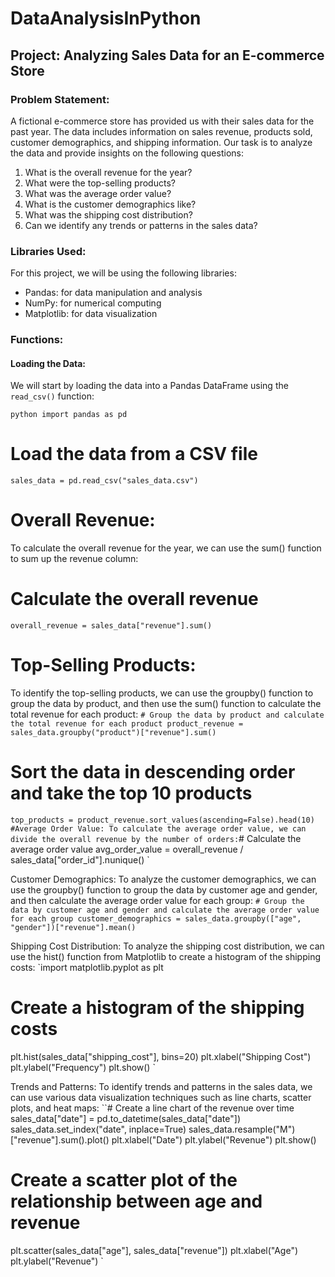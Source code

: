 # DataAnalysisInPython

## Project: Analyzing Sales Data for an E-commerce Store

### Problem Statement:
A fictional e-commerce store has provided us with their sales data for the past year. The data includes information on sales revenue, products sold, customer demographics, and shipping information. Our task is to analyze the data and provide insights on the following questions:

1. What is the overall revenue for the year?
2. What were the top-selling products?
3. What was the average order value?
4. What is the customer demographics like?
5. What was the shipping cost distribution?
6. Can we identify any trends or patterns in the sales data?

### Libraries Used:
For this project, we will be using the following libraries:

- Pandas: for data manipulation and analysis
- NumPy: for numerical computing
- Matplotlib: for data visualization

### Functions:

#### Loading the Data:

We will start by loading the data into a Pandas DataFrame using the `read_csv()` function:

`python
import pandas as pd
`

# Load the data from a CSV file
`
sales_data = pd.read_csv("sales_data.csv")
`

# Overall Revenue:
To calculate the overall revenue for the year, we can use the sum() function to sum up the revenue column:
# Calculate the overall revenue
`overall_revenue = sales_data["revenue"].sum()
`

# Top-Selling Products:
To identify the top-selling products, we can use the groupby() function to group the data by product, and then use the sum() function to calculate the total revenue for each product:
`# Group the data by product and calculate the total revenue for each product
product_revenue = sales_data.groupby("product")["revenue"].sum()`

# Sort the data in descending order and take the top 10 products
`top_products = product_revenue.sort_values(ascending=False).head(10)`
`
#Average Order Value:
To calculate the average order value, we can divide the overall revenue by the number of orders:
`# Calculate the average order value
avg_order_value = overall_revenue / sales_data["order_id"].nunique()
`

Customer Demographics:
To analyze the customer demographics, we can use the groupby() function to group the data by customer age and gender, and then calculate the average order value for each group:
`# Group the data by customer age and gender and calculate the average order value for each group
customer_demographics = sales_data.groupby(["age", "gender"])["revenue"].mean()
`

Shipping Cost Distribution:
To analyze the shipping cost distribution, we can use the hist() function from Matplotlib to create a histogram of the shipping costs:
`import matplotlib.pyplot as plt

# Create a histogram of the shipping costs
plt.hist(sales_data["shipping_cost"], bins=20)
plt.xlabel("Shipping Cost")
plt.ylabel("Frequency")
plt.show()
`

Trends and Patterns:
To identify trends and patterns in the sales data, we can use various data visualization techniques such as line charts, scatter plots, and heat maps:
``\# Create a line chart of the revenue over time
sales_data["date"] = pd.to_datetime(sales_data["date"])
sales_data.set_index("date", inplace=True)
sales_data.resample("M")["revenue"].sum().plot()
plt.xlabel("Date")
plt.ylabel("Revenue")
plt.show()

# Create a scatter plot of the relationship between age and revenue
plt.scatter(sales_data["age"], sales_data["revenue"])
plt.xlabel("Age")
plt.ylabel("Revenue")
`


